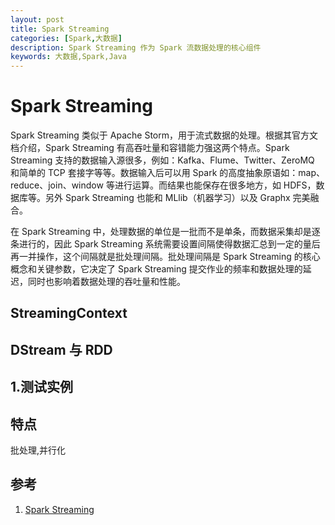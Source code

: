 ```yaml
---
layout: post
title: Spark Streaming
categories: [Spark,大数据]
description: Spark Streaming 作为 Spark 流数据处理的核心组件
keywords: 大数据,Spark,Java
---
```


# Spark Streaming

Spark Streaming 类似于 Apache Storm，用于流式数据的处理。根据其官方文档介绍，Spark Streaming 有高吞吐量和容错能力强这两个特点。Spark Streaming 支持的数据输入源很多，例如：Kafka、Flume、Twitter、ZeroMQ 和简单的 TCP 套接字等等。数据输入后可以用 Spark 的高度抽象原语如：map、reduce、join、window 等进行运算。而结果也能保存在很多地方，如 HDFS，数据库等。另外 Spark Streaming 也能和 MLlib（机器学习）以及 Graphx 完美融合。

在 Spark Streaming 中，处理数据的单位是一批而不是单条，而数据采集却是逐条进行的，因此 Spark Streaming 系统需要设置间隔使得数据汇总到一定的量后再一并操作，这个间隔就是批处理间隔。批处理间隔是 Spark Streaming 的核心概念和关键参数，它决定了 Spark Streaming 提交作业的频率和数据处理的延迟，同时也影响着数据处理的吞吐量和性能。

## StreamingContext

## DStream 与 RDD

## 1.测试实例

## 特点
批处理,并行化


## 参考
1. [Spark Streaming](https://www.ibm.com/developerworks/cn/opensource/os-cn-spark-streaming/index.html#icomments)